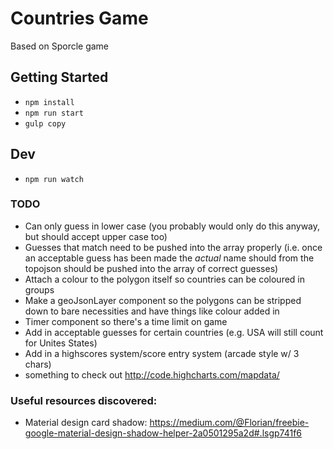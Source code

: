 # Countries Game
Based on Sporcle game

## Getting Started
- `npm install`
- `npm run start`
- `gulp copy`

## Dev
- `npm run watch`

### TODO
- Can only guess in lower case (you probably would only do this anyway, but should accept upper case too)
- Guesses that match need to be pushed into the array properly (i.e. once an acceptable guess has been made the _actual_ name should from the topojson should be pushed into the array of correct guesses)
- Attach a colour to the polygon itself so countries can be coloured in groups
- Make a geoJsonLayer component so the polygons can be stripped down to bare necessities and have things like colour added in
- Timer component so there's a time limit on game
- Add in acceptable guesses for certain countries (e.g. USA will still count for Unites States)
- Add in a highscores system/score entry system (arcade style w/ 3 chars)
- something to check out http://code.highcharts.com/mapdata/

### Useful resources discovered:
- Material design card shadow: https://medium.com/@Florian/freebie-google-material-design-shadow-helper-2a0501295a2d#.lsgp741f6